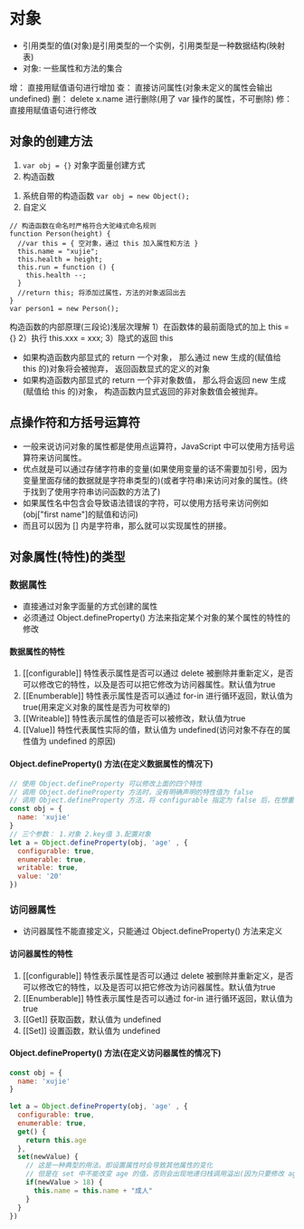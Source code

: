<!--
 * @Author: xujie 1607526161@qq.com
 * @Date: 2022-04-22 13:10:58
 * @LastEditors: xujie 1607526161@qq.com
 * @FilePath: \HTML-CSS-Javascript-\JAVAScript+ES6\JavaScript\JavaScript对象，原型\对象.md
 * @Description: 
-->
# 对象

* 引用类型的值(对象)是引用类型的一个实例，引用类型是一种数据结构(映射表)
* 对象: 一些属性和方法的集合

增： 直接用赋值语句进行增加
查： 直接访问属性(对象未定义的属性会输出undefined)
删： delete x.name 进行删除(用了 var 操作的属性，不可删除)
修： 直接用赋值语句进行修改

## 对象的创建方法

1. ```var obj = {}```    对象字面量创建方式
2. 构造函数

  1) 系统自带的构造函数 ```var obj = new Object();```
  2) 自定义

```JS
// 构造函数在命名时严格符合大驼峰式命名规则
function Person(height) {
  //var this = { 空对象，通过 this 加入属性和方法 }
  this.name = "xujie";
  this.health = height;
  this.run = function () {
    this.health --;
  }
  //return this; 将添加过属性，方法的对象返回出去
}
var person1 = new Person();
```

构造函数的内部原理(三段论)浅层次理解
  1）在函数体的最前面隐式的加上 this = {}
  2）执行 this.xxx = xxx;
  3）隐式的返回 this

* 如果构造函数内部显式的 return 一个对象， 那么通过 new 生成的(赋值给 this 的)对象将会被抛弃， 返回函数显式的定义的对象
* 如果构造函数内部显式的 return 一个非对象数值， 那么将会返回 new 生成(赋值给 this 的)对象， 构造函数内显式返回的非对象数值会被抛弃。

## 点操作符和方括号运算符

* 一般来说访问对象的属性都是使用点运算符，JavaScript 中可以使用方括号运算符来访问属性。
* 优点就是可以通过存储字符串的变量(如果使用变量的话不需要加引号，因为变量里面存储的数据就是字符串类型的)(或者字符串)来访问对象的属性。(终于找到了使用字符串访问函数的方法了)
* 如果属性名中包含会导致语法错误的字符，可以使用方括号来访问例如(obj["first name"]的赋值和访问)
* 而且可以因为 [] 内是字符串，那么就可以实现属性的拼接。

## 对象属性(特性)的类型

### 数据属性

* 直接通过对象字面量的方式创建的属性
* 必须通过 Object.defineProperty() 方法来指定某个对象的某个属性的特性的修改

#### 数据属性的特性

1. [[configurable]] 特性表示属性是否可以通过 delete 被删除并重新定义，是否可以修改它的特性，以及是否可以把它修改为访问器属性。默认值为true
2. [[Enumberable]] 特性表示属性是否可以通过 for-in 进行循环返回，默认值为 true(用来定义对象的属性是否为可枚举的)
3. [[Writeable]] 特性表示属性的值是否可以被修改，默认值为true
4. [[Value]] 特性代表属性实际的值，默认值为 undefined(访问对象不存在的属性值为 undefined 的原因)

#### Object.defineProperty() 方法(在定义数据属性的情况下)

```js
// 使用 Object.defineProperty 可以修改上面的四个特性
// 调用 Object.defineProperty 方法时，没有明确声明的特性值为 false
// 调用 Object.defineProperty 方法，将 configurable 指定为 false 后，在想重新改为 true 会失败
const obj = {
  name: 'xujie'
}
// 三个参数： 1.对象 2.key值 3.配置对象
let a = Object.defineProperty(obj, 'age' , {
  configurable: true,
  enumerable: true,
  writable: true,
  value: '20'
})
```

### 访问器属性

* 访问器属性不能直接定义，只能通过 Object.defineProperty() 方法来定义

#### 访问器属性的特性

1. [[configurable]] 特性表示属性是否可以通过 delete 被删除并重新定义，是否可以修改它的特性，以及是否可以把它修改为访问器属性。默认值为true
2. [[Enumberable]] 特性表示属性是否可以通过 for-in 进行循环返回，默认值为 true
3. [[Get]] 获取函数，默认值为 undefined
4. [[Set]] 设置函数，默认值为 undefined

#### Object.defineProperty() 方法(在定义访问器属性的情况下)

```js
const obj = {
  name: 'xujie'
}
 
let a = Object.defineProperty(obj, 'age' , {
  configurable: true,
  enumerable: true,
  get() {
    return this.age
  },
  set(newValue) {
    // 这是一种典型的用法。即设置属性时会导致其他属性的变化
    // 但是在 set 中不能改变 age 的值，否则会出现地递归栈调用溢出(因为只要修改 age 的值就会调用一次 set 函数)
    if(newValue > 18) {
      this.name = this.name + "成人"
    }
  }
})

```
